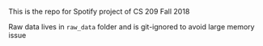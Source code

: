 This is the repo for Spotify project of CS 209 Fall 2018

Raw data lives in `raw_data` folder and is git-ignored to avoid large memory issue
